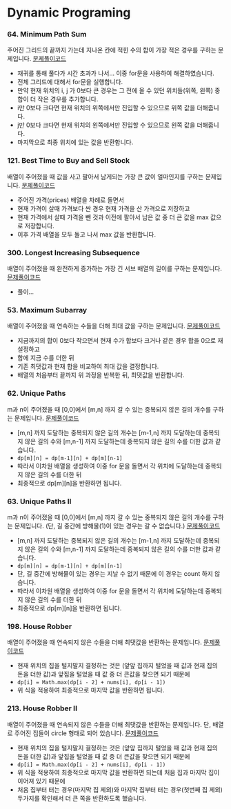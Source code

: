 # Dynamic Programing

### 64. Minimum Path Sum
주어진 그리드의 끝까지 가는데 지나온 칸에 적힌 수의 합이 가장 적은 경우를 구하는 문제입니다.
[문제풀이코드](https://github.com/hanbee1005/AlgorithmStudy/blob/master/Leetcode/202303/MinimumPathSum_64.java)
- 재귀를 통해 풀다가 시간 초과가 나서... 이중 for문을 사용하여 해결하였습니다.
- 전체 그리드에 대해서 for문을 실행합니다.
- 만약 현재 위치의 i, j 가 0보다 큰 경우는 그 전에 올 수 있던 위치들(위쪽, 왼쪽) 중 합이 더 작은 경우를 추가합니다.
- i만 0보다 크다면 현재 위치의 위쪽에서만 진입할 수 있으므로 위쪽 값을 더해줍니다.
- j만 0보다 크다면 현재 위치의 왼쪽에서만 진입할 수 있으므로 왼쪽 값을 더해줍니다.
- 마지막으로 최종 위치에 있는 값을 반환합니다.

### 121. Best Time to Buy and Sell Stock
배열이 주어졌을 때 값을 사고 팔아서 남게되는 가장 큰 값이 얼마인지를 구하는 문제입니다.
[문제풀이코드](https://github.com/hanbee1005/AlgorithmStudy/blob/master/Leetcode/202303/BestTimeToBuyAndSellStock_121.java)
- 주어진 가격(prices) 배열을 차례로 돌면서
- 현재 가격이 살때 가격보다 싼 경우 현재 가격을 산 가격으로 저장하고
- 현재 가격에서 살때 가격을 뺀 것과 이전에 팔아서 남은 값 중 더 큰 값을 max 값으로 저장합니다.
- 이후 가격 배열을 모두 돌고 나서 max 값을 반환합니다.

### 300. Longest Increasing Subsequence
배열이 주어졌을 때 완전하게 증가하는 가장 긴 서브 배열의 길이를 구하는 문제입니다.
[문제풀이코드](https://github.com/hanbee1005/AlgorithmStudy/blob/master/Leetcode/202303/LongestIncreasingSubsequence_300.java)
- 풀이...

### 53. Maximum Subarray
배열이 주어졌을 때 연속하는 수들을 더해 최대 값을 구하는 문제입니다.
[문제풀이코드](https://github.com/hanbee1005/AlgorithmStudy/blob/master/Leetcode/202303/MaximumSubarray_53.java)
- 지금까지의 합이 0보다 작으면서 현재 수가 합보다 크거나 같은 경우 합을 0으로 재설정하고
- 합에 지금 수를 더한 뒤
- 기존 최댓값과 현재 합을 비교하여 최대 값을 결정합니다.
- 배열의 처음부터 끝까지 위 과정을 반복한 뒤, 최댓값을 반환합니다.

### 62. Unique Paths
m과 n이 주어졌을 때 [0,0]에서 [m,n] 까지 갈 수 있는 중복되지 않은 길의 개수를 구하는 문제입니다. 
[문제풀이코드](https://github.com/hanbee1005/AlgorithmStudy/blob/master/Leetcode/202303/UniquePaths_62.java)
- [m,n] 까지 도달하는 중복되지 않은 길의 개수는 [m-1,n] 까지 도달하는데 중복되지 않은 길의 수와 [m,n-1] 까지 도달하는데 중복되지 않은 길의 수를 더한 값과 같습니다.
- ```dp[m][n] = dp[m-1][n] + dp[m][n-1]```
- 따라서 이차원 배열을 생성하여 이중 for 문을 돌면서 각 위치에 도달하는데 중복되지 않은 길의 수를 더한 뒤
- 최종적으로 dp[m][n]을 반환하면 됩니다.

### 63. Unique Paths II
m과 n이 주어졌을 때 [0,0]에서 [m,n] 까지 갈 수 있는 중복되지 않은 길의 개수를 구하는 문제입니다. (단, 길 중간에 방해물(1)이 있는 경우는 갈 수 없습니다.)
[문제풀이코드](https://github.com/hanbee1005/AlgorithmStudy/blob/master/Leetcode/202303/UniquePathsII_63.java)
- [m,n] 까지 도달하는 중복되지 않은 길의 개수는 [m-1,n] 까지 도달하는데 중복되지 않은 길의 수와 [m,n-1] 까지 도달하는데 중복되지 않은 길의 수를 더한 값과 같습니다.
- ```dp[m][n] = dp[m-1][n] + dp[m][n-1]```
- 단, 길 중간에 방해물이 있는 경우는 지날 수 없기 때문에 이 경우는 count 하지 않습니다.
- 따라서 이차원 배열을 생성하여 이중 for 문을 돌면서 각 위치에 도달하는데 중복되지 않은 길의 수를 더한 뒤
- 최종적으로 dp[m][n]을 반환하면 됩니다.

### 198. House Robber
배열이 주어졌을 때 연속되지 않은 수들을 더해 최댓값을 반환하는 문제입니다.
[문제풀이코드](https://github.com/hanbee1005/AlgorithmStudy/blob/master/Leetcode/202303/HouseRobber_198.java)
- 현재 위치의 집을 털지말지 결정하는 것은 (앞앞 집까지 털었을 때 값과 현재 집의 돈을 더한 값)과 앞집을 털었을 때 값 중 더 큰값을 찾으면 되기 때문에
- ```dp[i] = Math.max(dp[i - 2] + nums[i], dp[i - 1])```
- 위 식을 적용하여 최종적으로 마지막 값을 반환하면 됩니다.

### 213. House Robber II
배열이 주어졌을 때 연속되지 않은 수들을 더해 최댓값을 반환하는 문제입니다. 단, 배열로 주어진 집들이 circle 형태로 되어 있습니다.
[문제풀이코드](https://github.com/hanbee1005/AlgorithmStudy/blob/master/Leetcode/202303/HouseRobber_198.java)
- 현재 위치의 집을 털지말지 결정하는 것은 (앞앞 집까지 털었을 때 값과 현재 집의 돈을 더한 값)과 앞집을 털었을 때 값 중 더 큰값을 찾으면 되기 때문에
- ```dp[i] = Math.max(dp[i - 2] + nums[i], dp[i - 1])```
- 위 식을 적용하여 최종적으로 마지막 값을 반환하면 되는데 처음 집과 마지막 집이 이어져 있기 때문에
- 처음 집부터 터는 경우(마지막 집 제외)와 마지막 집부터 터는 경우(첫번째 집 제외) 두가지를 확인해서 더 큰 쪽을 반환하도록 했습니다.